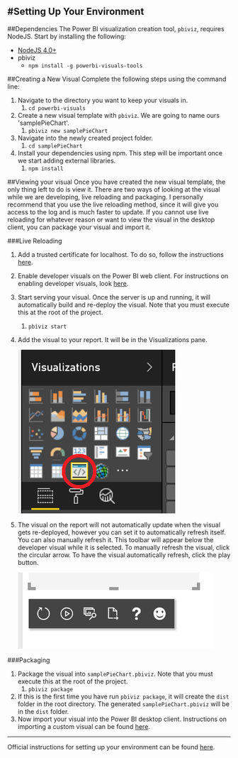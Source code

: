 #Setting Up Your Environment
---
##Dependencies
The Power BI visualization creation tool, `pbiviz`, requires NodeJS. Start by installing the following:
*   [NodeJS 4.0+](https://nodejs.org)
*   pbiviz
    *   `npm install -g powerbi-visuals-tools`

##Creating a New Visual
Complete the following steps using the command line:
1.   Navigate to the directory you want to keep your visuals in.
     1. `cd powerbi-visuals`
2.   Create a new visual template with `pbiviz`. We are going to name ours 'samplePieChart'.
     1. `pbiviz new samplePieChart`
3.   Navigate into the newly created project folder.
     1. `cd samplePieChart`
4.   Install your dependencies using npm. This step will be important once we start adding external libraries.
     1. `npm install`

##Viewing your visual
Once you have created the new visual template, the only thing left to do is view it. There are two ways of looking at the visual while we are developing, live reloading and packaging. I personally recommend that you use the live reloading method, since it will give you access to the log and is much faster to update. If you cannot use live reloading for whatever reason or want to view the visual in the desktop client, you can package your visual and import it.

###Live Reloading
1.   Add a trusted certificate for localhost. To do so, follow the instructions [here](https://github.com/Microsoft/PowerBI-visuals/blob/master/tools/CertificateSetup.md).
2.   Enable developer visuals on the Power BI web client. For instructions on enabling developer visuals, look [here](https://github.com/Microsoft/PowerBI-visuals/blob/master/tools/DebugVisualSetup.md).
3.   Start serving your visual. Once the server is up and running, it will automatically build and re-deploy the visual. Note that you must execute this at the root of the project.
     1. `pbiviz start`
4.   Add the visual to your report. It will be in the Visualizations pane.

       ![Image of the developer visual icon](/img/DeveloperVisualIcon.png)

5.  The visual on the report will not automatically update when the visual gets re-deployed, however you can set it to automatically refresh itself. You can also manually refresh it. This toolbar will appear below the developer visual while it is selected. To manually refresh the visual, click the circular arrow. To have the visual automatically refresh, click the play button.

      ![Image of the developer visual toolbar](/img/DeveloperVisualToolbar.png)

###Packaging
1.   Package the visual into `samplePieChart.pbiviz`. Note that you must execute this at the root of the project.
     1. `pbiviz package`
2.   If this is the first time you have run `pbiviz package`, it will create the `dist` folder in the root directory. The generated `samplePieChart.pbiviz` will be in the `dist` folder.
3.   Now import your visual into the Power BI desktop client. Instructions on importing a custom visual can be found [here](https://powerbi.microsoft.com/en-us/documentation/powerbi-custom-visuals-use/).


---
Official instructions for setting up your environment can be found [here](https://github.com/Microsoft/PowerBI-visuals/blob/master/tools/README.md#installation).

